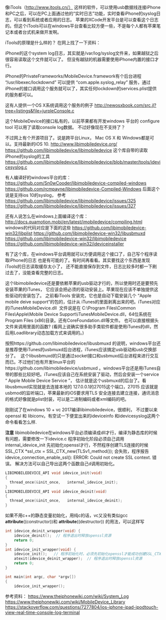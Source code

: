 






像iTools（http://www.itools.cn/） 这样的软件，可以使用usb数据线连接iPhone和PC之后，可以在PC上面通过他的“实时日志”功能，实时查看iPhone的syslog日志，可以看到系统或者应用的日志。
苹果的XCode开发平台是可以查看这个日志的。但这个iTools可以在windows平台查看比较方便一些，不是每个人都有苹果笔记本或者台式机来做开发啊。

iTools的原理是什么样的？ 在网上找了一下资料：

iPhone的这个system log日志，其实就是/var/log/syslog文件来，如果越狱之后很容易读取这个文件就可以了。
但没有越狱的机器需要使用iPhone内置的接口才行。

iPhone的PrivateFrameworks/MobileDevice.framework有个后台进程 “/usr/libexec/lockdownd” 可以提供
“com.apple.syslog_relay” 服务，通过iPhone的接口调用这个服务就可以了，其实任何lockdown的services.plist提供的服务都可以。


这有人提供一个OS X系统调用这个服务的例子
http://newosxbook.com/src.jl?tree=listings&file=jurpleConsole.c


这个MobileDevice的接口私有的，以前苹果都有开发windows 平台的 configure tool 可以用了读取console log数据。
不过好像现在不支持了？

不过网上有个开源项目了。说是跨平台Linux， Mac OS X 和 Windows都是可以。支持最新的iOS 10.
http://www.libimobiledevice.org/
https://github.com/libimobiledevice/libimobiledevice
这个库自带的读取iPhone的syslog的工具
https://github.com/libimobiledevice/libimobiledevice/blob/master/tools/idevicesyslog.c

有人编译好的windows平台的库：
https://github.com/Sn0wCooder/libimobiledevice-compiled-windows
https://github.com/rcmpayne/libimobiledevice-Compiled-Windows
后面这个说是支持ios 10的syslog， 参考
https://github.com/libimobiledevice/libimobiledevice/issues/325
https://github.com/libimobiledevice/libimobiledevice/issues/327

还有人说怎么在windows上面编译这个库：
http://docs.quamotion.mobi/en/latest/imobiledevice/compiling.html
windows的代码对应是下面的这些
https://github.com/libimobiledevice-win32/libplist
https://github.com/libimobiledevice-win32/libusbmuxd
https://github.com/libimobiledevice-win32/libimobiledevice
https://github.com/libimobiledevice-win32/ideviceinstaller


有了这个库，在windows平台调用就可以方便调用这个接口了，自己写个程序读取iPhone的日志
也是有可能的了。有时间再看看。其实要找这个东西是发现iTools的日志读取缓存太小了，
还不能直接保存到文件，日志比较多时都一下刷过去了，没能查看完整的日志。

这个libimobiledevice还是要依赖苹果的usb驱动才行的，所以使用时还是要预先安装苹果的iTunes，
它应该会把必须的驱动安装上。苹果现在应该不单独提供这些驱动的安装包了。
之前看iTools 安装完，它也是自动下载安装几个 “Apple mobile deive support”的包的，估计从
iTunes的里面剥离出来的吧。iTunes对应的iTunesMobileDevice.dll  文件说是在 C:\Program Files\Common Files\Apple\Mobile Device Support\iTunesMobileDevice.dll，64位系统在Program Files (x86)目录。还有CoreFoundation.dll等文件。
也可以直接根据头文件来调用里面的函数? (看网上说确实很多助手类软件都是使用iTunes的dll，然后用Loadlibrary动态加载方式来调用的。)

按照https://github.com/libimobiledevice/libusbmuxd 的说明，windows平台还是推荐使用iTunes的usbmuxd后台进程，iTunes应该搞定usb驱动和usb交换部分了。  这个libusbmuxd的只是通过socket接口和usbmuxd后台进程来进行交互而已。不过他们也有开发linux平台的https://github.com/libimobiledevice/usbmuxd
。windows平台还是用iTunes自带的那些比较好吧。iTunes应该自己在系统安装了驱动，然后会安装一个service “ Apple Mobile Device Service 
”， 估计就是这个usbmuxd的后台了。看libusbmuxd实现就是去连接本地的 127.0.0.1的27015这个端口，27015 应该就是usbmod的监听端口，苹果最新的iOS要求用TLS 安全连接去建立连接，通讯消息的格式好像就是plist封装，可以是二进制编码或者xml编码的吧。

刚刚试了在windows 10 + vc 2017编译libimobiledevice，很顺利， 不过要以来openssl 和 libiconv。有空试一下便宜出来的ideviceinfo 和idevicesyslog这两个命令看看怎么样.

**注意**
libimobiledevice在windows平台必须编译成dll才行，编译为静态库的时候有问题，需要修改一下idevice.c
程序初始化阶段必须自己调用internal_idevice_init 先初始化openssl才行，不然程序创建TLS连接的时候SSL_CTX *ssl_ctx = SSL_CTX_new(TLSv1_method());
会失败，程序报告 idevice_connection_enable_ssl(): ERROR: Could not create SSL context. 错误。
解决方法可以自己导出这两个函数自己d调用初始化。
```c
LIBIMOBILEDEVICE_API void idevice_init(void)
{
  thread_once(&init_once,	internal_idevice_init);
}
LIBIMOBILEDEVICE_API void idevice_deinit(void)
{
  thread_once(&init_once,	internal_idevice_deinit);
}
```
如果不用c++的静态变量初始化，用纯c的话，vc又没有类似gcc
 __attribute__((constructor))和 __attribute__((destructor)) 的用法，可以这样写

```c
int idevice_deinit_wrapper(void) {
	idevice_deinit();  // 程序退出时释放openssl资源
	return 0;
}
int idevice_init_wrapper(void) {
	idevice_init();   // 程序初始化时，必须先初始化openssl才能成功创建SSL_CTX 才能建立TLS连接
	atexit(idevice_deinit_wrapper);  // 程序退出时释放openssl资源
	return 0;
}

int main(int argc, char *argv[])
{
	idevice_init_wrapper();

```




参考资料：
https://www.theiphonewiki.com/wiki/System_Log
https://www.theiphonewiki.com/wiki/MobileDevice_Library
https://stackoverflow.com/questions/7277804/ios-iphone-ipad-ipodtouch-view-real-time-console-log-terminal



